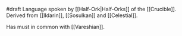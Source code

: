 #draft 
Language spoken by [[Half-Ork|Half-Orks]] of the [[Crucible]]. Derived from [[Ildarin]], [[Sosulkan]] and [[Celestial]].

Has must in common with [[Vareshian]].
